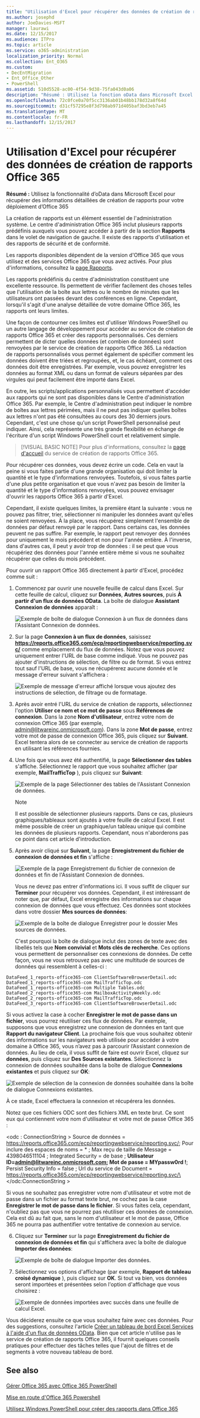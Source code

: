 ```yaml
---
title: "Utilisation d'Excel pour récupérer des données de création de rapports Office 365"
ms.author: josephd
author: JoeDavies-MSFT
manager: laurawi
ms.date: 12/15/2017
ms.audience: ITPro
ms.topic: article
ms.service: o365-administration
localization_priority: Normal
ms.collection: Ent_O365
ms.custom:
- DecEntMigration
- Ent_Office_Other
- PowerShell
ms.assetid: 510d5528-ac00-4f54-9d38-75fa043d0a06
description: "Résumé : Utilisez la fonction oData dans Microsoft Excel afin de récupérer des informations de création de rapports détaillées pour votre déploiement de Office 365"
ms.openlocfilehash: 72c0fce0a70f5cc3136ab01b48bb178d32a8f64d
ms.sourcegitcommit: d31cf57295e8f3d798ab971d405baf3bd3eb7a45
ms.translationtype: MT
ms.contentlocale: fr-FR
ms.lasthandoff: 12/15/2017
---
```

# <a name="using-excel-to-retrieve-office-365-reporting-data"></a>Utilisation d'Excel pour récupérer des données de création de rapports Office 365

 **Résumé :** Utilisez la fonctionnalité d’oData dans Microsoft Excel pour récupérer des informations détaillées de création de rapports pour votre déploiement d’Office 365
  
La création de rapports est un élément essentiel de l'administration système. Le centre d'administration Office 365 inclut plusieurs rapports prédéfinis auxquels vous pouvez accéder à partir de la section **Rapports** dans le volet de navigation de gauche. Il existe des rapports d'utilisation et des rapports de sécurité et de conformité.
  
Les rapports disponibles dépendent de la version d'Office 365 que vous utilisez et des services Office 365 que vous avez activés. Pour plus d'informations, consultez la [page Rapports](https://technet.microsoft.com/en-us/library/office-365-reports.aspx).
  
Les rapports prédéfinis du centre d'administration constituent une excellente ressource. Ils permettent de vérifier facilement des choses telles que l'utilisation de la boîte aux lettres ou le nombre de minutes que les utilisateurs ont passées devant des conférences en ligne. Cependant, lorsqu'il s'agit d'une analyse détaillée de votre domaine Office 365, les rapports ont leurs limites.
  
Une façon de contourner ces limites est d'utiliser Windows PowerShell ou un autre langage de développement pour accéder au service de création de rapports Office 365 et créer des rapports personnalisés. Ces derniers permettent de dicter quelles données (et combien de données) sont renvoyées par le service de création de rapports Office 365. La rédaction de rapports personnalisés vous permet également de spécifier comment les données doivent être triées et regroupées, et, le cas échéant, comment ces données doit être enregistrées. Par exemple, vous pouvez enregistrer les données au format XML ou dans un format de valeurs séparées par des virgules qui peut facilement être importé dans Excel. 
  
En outre, les scripts/applications personnalisés vous permettent d'accéder aux rapports qui ne sont pas disponibles dans le Centre d'administration Office 365. Par exemple, le Centre d'administration peut indiquer le nombre de boîtes aux lettres périmées, mais il ne peut pas indiquer quelles boîtes aux lettres n'ont pas été consultées au cours des 30 derniers jours. Cependant, c'est une chose qu'un script PowerShell personnalisé peut indiquer. Ainsi, cela représente une très grande flexibilité en échange de l'écriture d'un script Windows PowerShell court et relativement simple.
  
> [!VISUAL BASIC NOTE] Pour plus d'informations, consultez la [page d'accueil](https://msdn.microsoft.com/en-us/library/office/jj984325%28v=office.15%29.aspx) du service de création de rapports Office 365.
  
Pour récupérer ces données, vous devez écrire un code. Cela en vaut la peine si vous faites partie d'une grande organisation qui doit limiter la quantité et le type d'informations renvoyées. Toutefois, si vous faites partie d'une plus petite organisation et que vous n'avez pas besoin de limiter la quantité et le type d'informations renvoyées, vous pouvez envisager d'ouvrir les rapports Office 365 à partir d'Excel.
  
Cependant, il existe quelques limites, la première étant la suivante : vous ne pouvez pas filtrer, trier, sélectionner ni manipuler les données avant qu'elles ne soient renvoyées. À la place, vous récupérez simplement l'ensemble de données par défaut renvoyé par le rapport. Dans certains cas, les données peuvent ne pas suffire. Par exemple, le rapport peut renvoyer des données pour uniquement le mois précédent et non pour l'année entière. À l'inverse, dans d'autres cas, il peut y avoir trop de données : il se peut que vous récupériez des données pour l'année entière même si vous ne souhaitez récupérer que celles du mois précédent.
  
Pour ouvrir un rapport Office 365 directement à partir d'Excel, procédez comme suit :
  
1. Commencez par ouvrir une nouvelle feuille de calcul dans Excel. Sur cette feuille de calcul, cliquez sur **Données**, **Autres sources**, puis **À partir d'un flux de données OData**. La boîte de dialogue **Assistant Connexion de données** apparaît :
    
     ![Exemple de boîte de dialogue Connexion à un flux de données dans l'Assistant Connexion de données.](images/o365_reporting_connect_data_feed.png)
  
2. Sur la page **Connexion à un flux de données**, saisissez **https://reports.office365.com/ecp/reportingwebservice/reporting.svc/** comme emplacement du flux de données. Notez que vous pouvez uniquement entrer l'URL de base comme indiqué. Vous ne pouvez pas ajouter d'instructions de sélection, de filtre ou de format. Si vous entrez tout sauf l'URL de base, vous ne récupérerez aucune donnée et le message d'erreur suivant s'affichera :
    
     ![Exemple de message d'erreur affiché lorsque vous ajoutez des instructions de sélection, de filtrage ou de formatage.](images/o365_reporting_incorrect_data_feed.png)
  
3. Après avoir entré l'URL du service de création de rapports, sélectionnez l'option **Utiliser ce nom et ce mot de passe** sous **Références de connexion**. Dans la zone **Nom d'utilisateur**, entrez votre nom de connexion Office 365 (par exemple, admin@litwareinc.onmicrosoft.com). Dans la zone **Mot de passe**, entrez votre mot de passe de connexion Office 365, puis cliquez sur **Suivant**. Excel tentera alors de se connecter au service de création de rapports en utilisant les références fournies.
    
4. Une fois que vous avez été authentifié, la page **Sélectionner des tables** s'affiche. Sélectionnez le rapport que vous souhaitez afficher (par exemple, **MailTrafficTop** ), puis cliquez sur **Suivant**:
    
     ![Exemple de la page Sélectionner des tables de l'Assistant Connexion de données.](images/o365_reporting_select_tables.png)
  
    > [!NOTE]
    > Il est possible de sélectionner plusieurs rapports. Dans ce cas, plusieurs graphiques/tableaux sont ajoutés à votre feuille de calcul Excel. Il est même possible de créer un graphique/un tableau unique qui combine les données de plusieurs rapports. Cependant, nous n'aborderons pas ce point dans cet article d'introduction. 
  
5. Après avoir cliqué sur **Suivant**, la page **Enregistrement du fichier de connexion de données et fin** s'affiche :
    
     ![Exemple de la page Enregistrement du fichier de connexion de données et fin de l'Assistant Connexion de données.](images/o365_reporting_odata_finish.png)
  
    Vous ne devez pas entrer d'informations ici. Il vous suffit de cliquer sur **Terminer** pour récupérer vos données. Cependant, il est intéressant de noter que, par défaut, Excel enregistre des informations sur chaque connexion de données que vous effectuez. Ces données sont stockées dans votre dossier **Mes sources de données**:
    
     ![Exemple de la boîte de dialogue Enregistrer pour le dossier Mes sources de données.](images/o365_reporting_save_data_source.png)
  
    C'est pourquoi la boîte de dialogue inclut des zones de texte avec des libellés tels que **Nom convivial** et **Mots clés de recherche**. Ces options vous permettent de personnaliser ces connexions de données. De cette façon, vous ne vous retrouvez pas avec une multitude de sources de données qui ressemblent à celles-ci :
    
  ```
  DataFeed_1_reports-office365-com ClientSoftwareBrowserDetail.odc
DataFeed_1_reports-office365-com MailTrafficTop.odc
DataFeed_1_reports-office365-com Multiple Tables.odc
DataFeed_2_reports-office365-com MailboxActivityWeekly.odc
DataFeed_2_reports-office365-com MailTrafficTop.odc
DataFeed_3_reports-office365-com ClientSoftwareBrowserDetail.odc
  ```

Si vous activez la case à cocher **Enregistrer le mot de passe dans un fichier**, vous pourrez réutiliser ces flux de données. Par exemple, supposons que vous enregistrez une connexion de données en tant que **Rapport du navigateur Client**. La prochaine fois que vous souhaitez obtenir des informations sur les navigateurs web utilisée pour accéder à votre domaine à Office 365, vous n’avez pas à parcourir l’Assistant connexion de données. Au lieu de cela, il vous suffit de faire est ouvrir Excel, cliquez sur **données**, puis cliquez sur **Des Sources existantes**. Sélectionnez la connexion de données souhaitée dans la boîte de dialogue **Connexions existantes** et puis cliquez sur **OK**:
    
![Exemple de sélection de la connexion de données souhaitée dans la boîte de dialogue Connexions existantes.](images/o365_reporting_select_connection.png)
  
À ce stade, Excel effectuera la connexion et récupérera les données.
    
Notez que ces fichiers ODC sont des fichiers XML en texte brut. Ce sont eux qui contiennent votre nom d'utilisateur et votre mot de passe Office 365 :
    
\<odc : ConnectionString > Source de données = https://reports.office365.com/ecp/reportingwebservice/reporting.svc/; Pour inclure des espaces de noms = * ; Max reçu de taille de Message = 4398046511104 ; Integrated Security = de base ; **Utilisateur ID=admin@litwareinc.onmicrosoft.com; Mot de passe = MYpassw0rd !**; Persist Security Info = false ; Url du service de Document = https://reports.office365.com/ecp/reportingwebservice/reporting.svc/\</odc:ConnectionString >
    
Si vous ne souhaitez pas enregistrer votre nom d'utilisateur et votre mot de passe dans un fichier au format texte brut, ne cochez pas la case **Enregistrer le mot de passe dans le fichier**. Si vous faites cela, cependant, n'oubliez pas que vous ne pourrez pas réutiliser ces données de connexion. Cela est dû au fait que, sans le nom d'utilisateur et le mot de passe, Office 365 ne pourra pas authentifier votre tentative de connexion au service.
    
6. Cliquez sur **Terminer** sur la page **Enregistrement du fichier de connexion de données et fin** qui s'affichera avec la boîte de dialogue **Importer des données**:
    
     ![Exemple de boîte de dialogue Importer des données.](images/o365_reporting_import_data.png)
  
7. Sélectionnez vos options d'affichage (par exemple, **Rapport de tableau croisé dynamique** ), puis cliquez sur **OK**. Si tout va bien, vos données seront importées et présentées selon l'option d'affichage que vous choisirez :
    
     ![Exemple de données importées avec succès dans une feuille de calcul Excel.](images/o365_reporting_sample_spreadsheet.png)
  
Vous déciderez ensuite ce que vous souhaitez faire avec ces données. Pour des suggestions, consultez l'article [Créer un tableau de bord Excel Services à l'aide d'un flux de données OData](https://technet.microsoft.com/en-us/library/jj873965%28v=office.15%29.aspx). Bien que cet article n'utilise pas le service de création de rapports Office 365, il fournit quelques conseils pratiques pour effectuer des tâches telles que l'ajout de filtres et de segments à votre nouveau tableau de bord.
  
## <a name="see-also"></a>See also

#### 

[Gérer Office 365 avec Office 365 PowerShell](manage-office-365-with-office-365-powershell.md)
  
[Mise en route d'Office 365 Powershell](getting-started-with-office-365-powershell.md)
  
[Utilisez Windows PowerShell pour créer des rapports dans Office 365](use-windows-powershell-to-create-reports-in-office-365.md)

